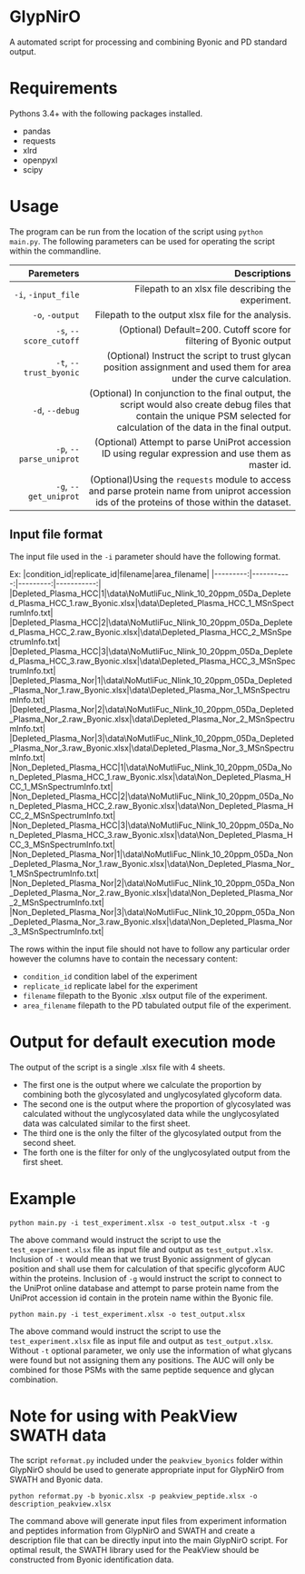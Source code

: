 # GlypNirO

A automated script for processing and combining Byonic and PD standard output.

# Requirements

Pythons 3.4+ with the following packages installed.
- pandas
- requests
- xlrd
- openpyxl
- scipy

# Usage

The program can be run from the location of the script using `python main.py`. The following parameters can be used for operating the script within the commandline.

|Paremeters|Descriptions|
|---------:|-----------:|
|`-i`, `-input_file`|Filepath to an xlsx file describing the experiment.|
|`-o`, `-output`|Filepath to the output xlsx file for the analysis.|
|`-s`, `--score_cutoff`|(Optional) Default=200. Cutoff score for filtering of Byonic output|
|`-t`, `--trust_byonic`|(Optional) Instruct the script to trust glycan position assignment and used them for area under the curve calculation.|
|`-d`, `--debug`|(Optional) In conjunction to the final output, the script would also create debug files that contain the unique PSM selected for calculation of the data in the final output.|
|`-p`, `--parse_uniprot`|(Optional) Attempt to parse UniProt accession ID using regular expression and use them as master id.|
|`-g`, `--get_uniprot`|(Optional)Using the `requests` module to access and parse protein name from uniprot accession ids of the proteins of those within the dataset.|

## Input file format

The input file used in the `-i` parameter should have the following format.

Ex:
|condition_id|replicate_id|filename|area_filename|
|---------:|-----------:|---------:|-----------:|
|Depleted_Plasma_HCC|1|\data\NoMutliFuc_Nlink_10_20ppm_05Da_Depleted_Plasma_HCC_1.raw_Byonic.xlsx|\data\Depleted_Plasma_HCC_1_MSnSpectrumInfo.txt|
|Depleted_Plasma_HCC|2|\data\NoMutliFuc_Nlink_10_20ppm_05Da_Depleted_Plasma_HCC_2.raw_Byonic.xlsx|\data\Depleted_Plasma_HCC_2_MSnSpectrumInfo.txt|
|Depleted_Plasma_HCC|3|\data\NoMutliFuc_Nlink_10_20ppm_05Da_Depleted_Plasma_HCC_3.raw_Byonic.xlsx|\data\Depleted_Plasma_HCC_3_MSnSpectrumInfo.txt|
|Depleted_Plasma_Nor|1|\data\NoMutliFuc_Nlink_10_20ppm_05Da_Depleted_Plasma_Nor_1.raw_Byonic.xlsx|\data\Depleted_Plasma_Nor_1_MSnSpectrumInfo.txt|	
|Depleted_Plasma_Nor|2|\data\NoMutliFuc_Nlink_10_20ppm_05Da_Depleted_Plasma_Nor_2.raw_Byonic.xlsx|\data\Depleted_Plasma_Nor_2_MSnSpectrumInfo.txt|	
|Depleted_Plasma_Nor|3|\data\NoMutliFuc_Nlink_10_20ppm_05Da_Depleted_Plasma_Nor_3.raw_Byonic.xlsx|\data\Depleted_Plasma_Nor_3_MSnSpectrumInfo.txt|	
|Non_Depleted_Plasma_HCC|1|\data\NoMutliFuc_Nlink_10_20ppm_05Da_Non_Depleted_Plasma_HCC_1.raw_Byonic.xlsx|\data\Non_Depleted_Plasma_HCC_1_MSnSpectrumInfo.txt|	
|Non_Depleted_Plasma_HCC|2|\data\NoMutliFuc_Nlink_10_20ppm_05Da_Non_Depleted_Plasma_HCC_2.raw_Byonic.xlsx|\data\Non_Depleted_Plasma_HCC_2_MSnSpectrumInfo.txt|
|Non_Depleted_Plasma_HCC|3|\data\NoMutliFuc_Nlink_10_20ppm_05Da_Non_Depleted_Plasma_HCC_3.raw_Byonic.xlsx|\data\Non_Depleted_Plasma_HCC_3_MSnSpectrumInfo.txt|	
|Non_Depleted_Plasma_Nor|1|\data\NoMutliFuc_Nlink_10_20ppm_05Da_Non_Depleted_Plasma_Nor_1.raw_Byonic.xlsx|\data\Non_Depleted_Plasma_Nor_1_MSnSpectrumInfo.txt|
|Non_Depleted_Plasma_Nor|2|\data\NoMutliFuc_Nlink_10_20ppm_05Da_Non_Depleted_Plasma_Nor_2.raw_Byonic.xlsx|\data\Non_Depleted_Plasma_Nor_2_MSnSpectrumInfo.txt|	
|Non_Depleted_Plasma_Nor|3|\data\NoMutliFuc_Nlink_10_20ppm_05Da_Non_Depleted_Plasma_Nor_3.raw_Byonic.xlsx|\data\Non_Depleted_Plasma_Nor_3_MSnSpectrumInfo.txt|

The rows within the input file should not have to follow any particular order however the columns have to contain the necessary content:
- `condition_id` condition label of the experiment
- `replicate_id` replicate label for the experiment
- `filename` filepath to the Byonic .xlsx output file of the experiment.
- `area_filename` filepath to the PD tabulated output file of the experiment.

# Output for default execution mode

The output of the script is a single .xlsx file with 4 sheets. 
- The first one is the output where we calculate the proportion by combining both the glycosylated and unglycosylated glycoform data.
- The second one is the output where the proportion of glycosylated was calculated without the unglycosylated data while the unglycosylated data was calculated similar to the first sheet.
- The third one is the only the filter of the glycosylated output from the second sheet.
- The forth one is the filter for only of the unglycosylated output from the first sheet.

# Example

`python main.py -i test_experiment.xlsx -o test_output.xlsx -t -g`

The above command would instruct the script to use the `test_experiment.xlsx` file as input file and output as `test_output.xlsx`. 
Inclusion of `-t` would mean that we trust Byonic assignment of glycan position and shall use them for calculation of that specific glycoform AUC within the proteins.
Inclusion of `-g` would instruct the script to connect to the UniProt online database and attempt to parse protein name from the UniProt accession id contain in the protein name within the Byonic file.

`python main.py -i test_experiment.xlsx -o test_output.xlsx`

The above command would instruct the script to use the `test_experiment.xlsx` file as input file and output as `test_output.xlsx`.
Without `-t` optional parameter, we only use the information of what glycans were found but not assigning them any positions. The AUC will only be combined for those PSMs with the same peptide sequence and glycan combination.

# Note for using with PeakView SWATH data

The script `reformat.py` included under the `peakview_byonics` folder within GlypNirO should be used to generate appropriate input for GlypNirO from SWATH and Byonic data.

`python reformat.py -b byonic.xlsx -p peakview_peptide.xlsx -o description_peakview.xlsx`

The command above will generate input files from experiment information and peptides information from GlypNirO and SWATH and create a description file that can be directly input into the main GlypNirO script.
For optimal result, the SWATH library used for the PeakView should be constructed from Byonic identification data.

